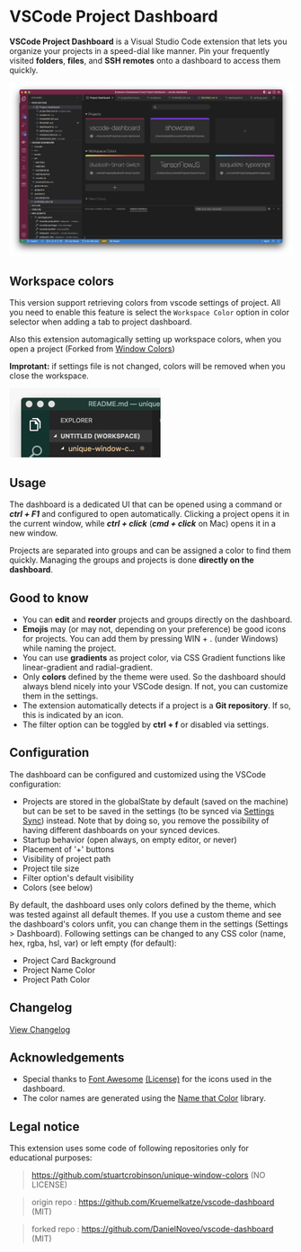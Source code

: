 # VSCode Project Dashboard

**VSCode Project Dashboard** is a Visual Studio Code extension that lets you organize your projects in a speed-dial like manner. Pin your frequently visited **folders**, **files**, and **SSH remotes** onto a dashboard to access them quickly.

![demo-screenshot](screenshot.png)

## Workspace colors

This version support retrieving colors from vscode settings of project. All you need to enable this feature is select the `Workspace Color` option in color selector when adding a tab to project dashboard.

Also this extension automagically setting up workspace colors, when you open a project (Forked from [Window Colors](https://marketplace.visualstudio.com/items?itemName=stuart.unique-window-colors))

**Improtant:** if settings file is not changed, colors will be removed when you close the workspace.

![window-colors](colorflicker.gif)

## Usage

The dashboard is a dedicated UI that can be opened using a command or **_ctrl + F1_** and configured to open automatically. Clicking a project opens it in the current window, while **_ctrl + click_** (**_cmd + click_** on Mac) opens it in a new window.

Projects are separated into groups and can be assigned a color to find them quickly. Managing the groups and projects is done **directly on the dashboard**.

## Good to know

- You can **edit** and **reorder** projects and groups directly on the dashboard.
- **Emojis** may (or may not, depending on your preference) be good icons for projects. You can add them by pressing WIN + . (under Windows) while naming the project.
- You can use **gradients** as project color, via CSS Gradient functions like linear-gradient and radial-gradient.
- Only **colors** defined by the theme were used. So the dashboard should always blend nicely into your VSCode design. If not, you can customize them in the settings.
- The extension automatically detects if a project is a **Git repository**. If so, this is indicated by an icon.
- The filter option can be toggled by **ctrl + f** or disabled via settings.

## Configuration

The dashboard can be configured and customized using the VSCode configuration:

- Projects are stored in the globalState by default (saved on the machine) but can be set to be saved in the settings (to be synced via [Settings Sync](https://marketplace.visualstudio.com/items?itemName=Shan.code-settings-sync)) instead. Note that by doing so, you remove the possibility of having different dashboards on your synced devices.
- Startup behavior (open always, on empty editor, or never)
- Placement of '+' buttons
- Visibility of project path
- Project tile size
- Filter option's default visibility
- Colors (see below)

By default, the dashboard uses only colors defined by the theme, which was tested against all default themes. If you use a custom theme and see the dashboard's colors unfit, you can change them in the settings (Settings > Dashboard). Following settings can be changed to any CSS color (name, hex, rgba, hsl, var) or left empty (for default):

- Project Card Background
- Project Name Color
- Project Path Color

## Changelog

[View Changelog](CHANGELOG.md)

## Acknowledgements

- Special thanks to [Font Awesome](http://fontawesome.io) [(License)](https://fontawesome.com/license) for the icons used in the dashboard.
- The color names are generated using the [Name that Color](http://chir.ag/projects/name-that-color/#6195ED) library.

## Legal notice
This extension uses some code of following repositories only for educational purposes:

> https://github.com/stuartcrobinson/unique-window-colors (NO LICENSE)

> origin repo : https://github.com/Kruemelkatze/vscode-dashboard (MIT)

> forked repo : https://github.com/DanielNoveo/vscode-dashboard (MIT)
